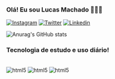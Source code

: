 ### Olá! Eu sou Lucas Machado 👋👋👋


[![Instagram](https://img.shields.io/badge/Instagram-E4405F?style=for-the-badge&logo=instagram&logoColor=white)](https://instagram.com/lucass_mach)
[![Twitter](https://img.shields.io/badge/Twitter-1DA1F2?style=for-the-badge&logo=twitter&logoColor=white
)](https://twitter.com/lucass_mach)
[![Linkedin](https://img.shields.io/badge/LinkedIn-0077B5?style=for-the-badge&logo=linkedin&logoColor=white
)](https://www.linkedin.com/in/lucas-machado-9a8944224/)

![Anurag's GitHub stats](https://github-readme-stats.vercel.app/api?username=lucas375&show_icons=true&theme=dracula)

### Tecnologia de estudo e uso diário!

<div style="display: inline_block"><br/>
    <img align="center" alt="html5" src="https://img.shields.io/badge/JavaScript-323330?style=for-the-badge&logo=javascript&logoColor=F7DF1E"/>   
    <img align="center" alt="html5" src="https://img.shields.io/badge/Python-3776AB?style=for-the-badge&logo=python&logoColor=white"/>
    <img align="center" alt="html5" src="https://img.shields.io/badge/Java-ED8B00?style=for-the-badge&logo=openjdk&logoColor=white"/>
</div>


